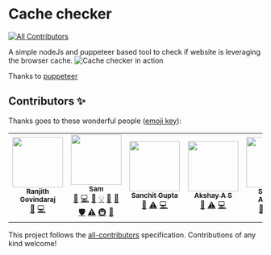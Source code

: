 # Cache checker
<!-- ALL-CONTRIBUTORS-BADGE:START - Do not remove or modify this section -->
[![All Contributors](https://img.shields.io/badge/all_contributors-5-orange.svg?style=flat-square)](#contributors-)
<!-- ALL-CONTRIBUTORS-BADGE:END -->

A simple nodeJs and puppeteer based tool to check if website is leveraging the browser cache.
![Cache checker in action](https://i.ibb.co/n1F9Rfn/cache-checker-node2.gif)

Thanks to [puppeteer](https://github.com/puppeteer/puppeteer)

## Contributors ✨

Thanks goes to these wonderful people ([emoji key](https://allcontributors.org/docs/en/emoji-key)):

<!-- ALL-CONTRIBUTORS-LIST:START - Do not remove or modify this section -->
<!-- prettier-ignore-start -->
<!-- markdownlint-disable -->
<table>
  <tr>
    <td align="center"><a href="https://github.com/RanjithGovindaraj"><img src="https://avatars1.githubusercontent.com/u/44660650?v=4" width="100px;" alt=""/><br /><sub><b>Ranjith Govindaraj</b></sub></a><br /><a href="#tool-RanjithGovindaraj" title="Tools">🔧</a> <a href="https://github.com/sam0hack/cache-checker/commits?author=RanjithGovindaraj" title="Code">💻</a></td>
    <td align="center"><a href="https://ilmtechnosolutions.com/?team=sameer"><img src="https://avatars1.githubusercontent.com/u/5379650?v=4" width="100px;" alt=""/><br /><sub><b>Sam</b></sub></a><br /><a href="#tool-sam0hack" title="Tools">🔧</a> <a href="https://github.com/sam0hack/cache-checker/commits?author=sam0hack" title="Code">💻</a> <a href="#design-sam0hack" title="Design">🎨</a> <a href="#example-sam0hack" title="Examples">💡</a> <a href="#ideas-sam0hack" title="Ideas, Planning, & Feedback">🤔</a> <a href="https://github.com/sam0hack/cache-checker/pulls?q=is%3Apr+reviewed-by%3Asam0hack" title="Reviewed Pull Requests">👀</a> <a href="#security-sam0hack" title="Security">🛡️</a> <a href="https://github.com/sam0hack/cache-checker/commits?author=sam0hack" title="Tests">⚠️</a> <a href="#infra-sam0hack" title="Infrastructure (Hosting, Build-Tools, etc)">🚇</a> <a href="https://github.com/sam0hack/cache-checker/commits?author=sam0hack" title="Documentation">📖</a></td>
    <td align="center"><a href="https://github.com/sanchitgupta001"><img src="https://avatars0.githubusercontent.com/u/11902742?v=4" width="100px;" alt=""/><br /><sub><b>Sanchit Gupta</b></sub></a><br /><a href="#tool-sanchitgupta001" title="Tools">🔧</a> <a href="https://github.com/sam0hack/cache-checker/commits?author=sanchitgupta001" title="Tests">⚠️</a> <a href="https://github.com/sam0hack/cache-checker/commits?author=sanchitgupta001" title="Code">💻</a></td>
    <td align="center"><a href="https://github.com/akshay512"><img src="https://avatars2.githubusercontent.com/u/43413961?v=4" width="100px;" alt=""/><br /><sub><b>Akshay A S</b></sub></a><br /><a href="#tool-akshay512" title="Tools">🔧</a> <a href="https://github.com/sam0hack/cache-checker/commits?author=akshay512" title="Tests">⚠️</a> <a href="https://github.com/sam0hack/cache-checker/commits?author=akshay512" title="Code">💻</a></td>
    <td align="center"><a href="https://github.com/subhamagrawal7"><img src="https://avatars0.githubusercontent.com/u/34346812?v=4" width="100px;" alt=""/><br /><sub><b>Subham Agrawal</b></sub></a><br /><a href="#tool-subhamagrawal7" title="Tools">🔧</a> <a href="https://github.com/sam0hack/cache-checker/commits?author=subhamagrawal7" title="Tests">⚠️</a> <a href="https://github.com/sam0hack/cache-checker/commits?author=subhamagrawal7" title="Code">💻</a></td>
  </tr>
</table>

<!-- markdownlint-enable -->
<!-- prettier-ignore-end -->
<!-- ALL-CONTRIBUTORS-LIST:END -->

This project follows the [all-contributors](https://github.com/all-contributors/all-contributors) specification. Contributions of any kind welcome!